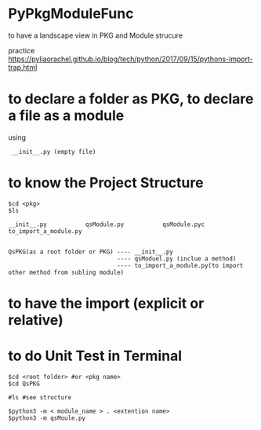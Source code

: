 # PyPkgModuleFunc
to have a landscape view in PKG and Module strucure

practice <https://pyliaorachel.github.io/blog/tech/python/2017/09/15/pythons-import-trap.html>

# to declare a folder as PKG, to declare a file as a module

using 

     __init__.py (empty file)

# to know the Project Structure

    $cd <pkg>
    $ls
    
    __init__.py           qsModule.py           qsModule.pyc          to_import_a_module.py
    
    
    QsPKG(as a root folder or PKG) ---- __init__.py
                                   ---- qsModuel.py (inclue a method)
                                   ---- to_import_a_module.py(to import other method from subling module)

# to have the import (explicit or relative)

# to do Unit Test in Terminal

    $cd <root folder> #or <pkg name>
    $cd QsPKG
    
    #ls #see structure
    
    $python3 -m < module_name > . <extention name>
    $python3 -m qsMoule.py
